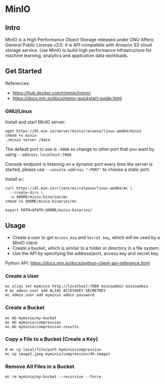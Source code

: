 # MinIO

## Intro

MinIO is a High Performance Object Storage released under GNU Affero General Public License v3.0. It is API compatible with Amazon S3 cloud storage service. Use MinIO to build high performance infrastructure for machine learning, analytics and application data workloads.

## Get Started

References:
- https://hub.docker.com/r/minio/minio/
- https://docs.min.io/docs/minio-quickstart-guide.html

### GNU/Linux

Install and start MinIO server:

```
wget https://dl.min.io/server/minio/release/linux-amd64/minio
chmod +x minio
./minio server /data
```

The default port to use is `:9000` so change to other port that you want by using `--address localhost:7000`.

Console endpoint is listening on a dynamic port every time the server is started, please use `--console-address ":PORT"` to choose a static port.

Install `mc`:

```
curl https://dl.min.io/client/mc/release/linux-amd64/mc \
  --create-dirs \
  -o $HOME/minio-binaries/mc
chmod +x $HOME/minio-binaries/mc

export PATH=$PATH:$HOME/minio-binaries/
```

## Usage

- Create a user to get `Access_Key` and `Secret_key`, which will be used by a MinIO client.
- Create a bucket, which is similar to a folder or directory in a file system.
- Use the API by specifying the address/port, access key and secret key.

Python API: https://docs.min.io/docs/python-client-api-reference.html

### Create a User

```
mc alias set myminio http://localhost:7000 minioadmin minioadmin
# mc admin user add ALIAS ACCESSKEY SECRETKEY
mc admin user add myminio admin password
```

### Create a Bucket

```
mc mb myminio/my-bucket
mc mb myminio/compression
mc mb myminio/compression-results
```

### Copy a File to a Bucket (Create a Key)

```
# mc cp local/file/path myminio/compression
mc cp image1.jpeg myminio/compression/4k-image1
```

### Remove All Files in a Bucket

```
mc rm myminio/my-bucket --recursive --force
```
